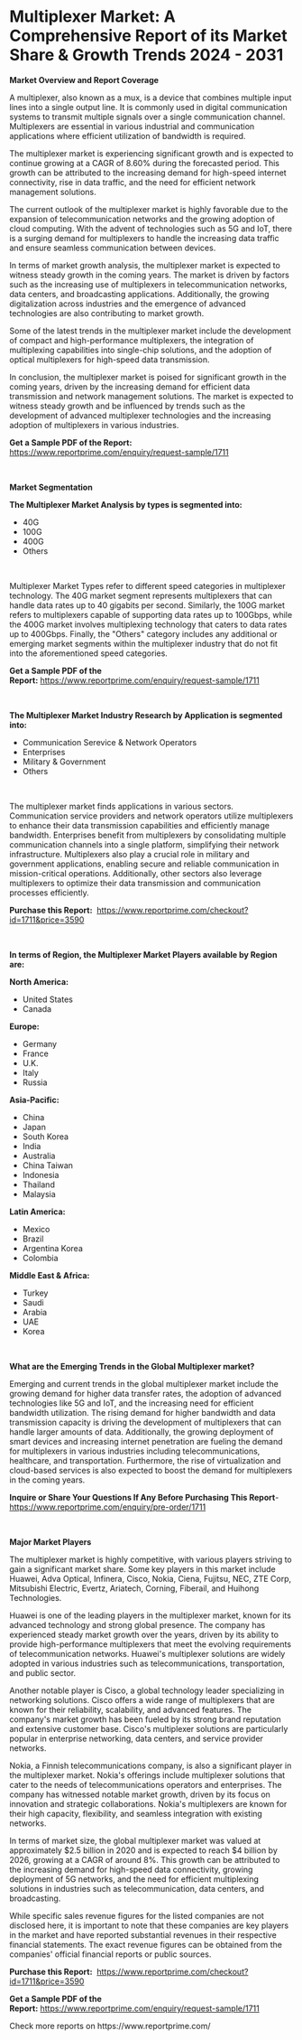 <p><h1>Multiplexer Market: A Comprehensive Report of its Market Share & Growth Trends 2024 - 2031</h1></p><p><strong>Market Overview and Report Coverage</strong></p>
<p><p>A multiplexer, also known as a mux, is a device that combines multiple input lines into a single output line. It is commonly used in digital communication systems to transmit multiple signals over a single communication channel. Multiplexers are essential in various industrial and communication applications where efficient utilization of bandwidth is required.</p><p>The multiplexer market is experiencing significant growth and is expected to continue growing at a CAGR of 8.60% during the forecasted period. This growth can be attributed to the increasing demand for high-speed internet connectivity, rise in data traffic, and the need for efficient network management solutions.</p><p>The current outlook of the multiplexer market is highly favorable due to the expansion of telecommunication networks and the growing adoption of cloud computing. With the advent of technologies such as 5G and IoT, there is a surging demand for multiplexers to handle the increasing data traffic and ensure seamless communication between devices.</p><p>In terms of market growth analysis, the multiplexer market is expected to witness steady growth in the coming years. The market is driven by factors such as the increasing use of multiplexers in telecommunication networks, data centers, and broadcasting applications. Additionally, the growing digitalization across industries and the emergence of advanced technologies are also contributing to market growth.</p><p>Some of the latest trends in the multiplexer market include the development of compact and high-performance multiplexers, the integration of multiplexing capabilities into single-chip solutions, and the adoption of optical multiplexers for high-speed data transmission.</p><p>In conclusion, the multiplexer market is poised for significant growth in the coming years, driven by the increasing demand for efficient data transmission and network management solutions. The market is expected to witness steady growth and be influenced by trends such as the development of advanced multiplexer technologies and the increasing adoption of multiplexers in various industries.</p></p>
<p><strong>Get a Sample PDF of the Report:</strong> <a href="https://www.reportprime.com/enquiry/request-sample/1711">https://www.reportprime.com/enquiry/request-sample/1711</a></p>
<p>&nbsp;</p>
<p><strong>Market Segmentation</strong></p>
<p><strong>The Multiplexer Market Analysis by types is segmented into:</strong></p>
<p><ul><li>40G</li><li>100G</li><li>400G</li><li>Others</li></ul></p>
<p>&nbsp;</p>
<p><p>Multiplexer Market Types refer to different speed categories in multiplexer technology. The 40G market segment represents multiplexers that can handle data rates up to 40 gigabits per second. Similarly, the 100G market refers to multiplexers capable of supporting data rates up to 100Gbps, while the 400G market involves multiplexing technology that caters to data rates up to 400Gbps. Finally, the "Others" category includes any additional or emerging market segments within the multiplexer industry that do not fit into the aforementioned speed categories.</p></p>
<p><strong>Get a Sample PDF of the Report:</strong>&nbsp;<a href="https://www.reportprime.com/enquiry/request-sample/1711">https://www.reportprime.com/enquiry/request-sample/1711</a></p>
<p>&nbsp;</p>
<p><strong>The Multiplexer Market Industry Research by Application is segmented into:</strong></p>
<p><ul><li>Communication Serevice & Network Operators</li><li>Enterprises</li><li>Military & Government</li><li>Others</li></ul></p>
<p>&nbsp;</p>
<p><p>The multiplexer market finds applications in various sectors. Communication service providers and network operators utilize multiplexers to enhance their data transmission capabilities and efficiently manage bandwidth. Enterprises benefit from multiplexers by consolidating multiple communication channels into a single platform, simplifying their network infrastructure. Multiplexers also play a crucial role in military and government applications, enabling secure and reliable communication in mission-critical operations. Additionally, other sectors also leverage multiplexers to optimize their data transmission and communication processes efficiently.</p></p>
<p><strong>Purchase this Report:</strong>&nbsp; <a href="https://www.reportprime.com/checkout?id=1711&price=3590">https://www.reportprime.com/checkout?id=1711&price=3590</a></p>
<p>&nbsp;</p>
<p><strong>In terms of Region, the Multiplexer Market Players available by Region are:</strong></p>
<p>
    <p> <strong> North America: </strong>
        <ul>
            <li>United States</li>
            <li>Canada</li>
        </ul>
        </p> 
    <p> <strong> Europe: </strong>
        <ul>
            <li>Germany</li>
            <li>France</li>
            <li>U.K.</li>
            <li>Italy</li>
            <li>Russia</li>
        </ul>
        </p> 
    <p> <strong> Asia-Pacific: </strong>
        <ul>
            <li>China</li>
            <li>Japan</li>
            <li>South Korea</li>
            <li>India</li>
            <li>Australia</li>
            <li>China Taiwan</li>
            <li>Indonesia</li>
            <li>Thailand</li>
            <li>Malaysia</li>
        </ul>
        </p> 
    <p> <strong> Latin America: </strong>
        <ul>
            <li>Mexico</li>
            <li>Brazil</li>
            <li>Argentina Korea</li>
            <li>Colombia</li>
        </ul>
        </p> 
    <p> <strong> Middle East & Africa: </strong>
        <ul>
            <li>Turkey</li>
            <li>Saudi</li>
            <li>Arabia</li>
            <li>UAE</li>
            <li>Korea</li>
        </ul>
    </p>
    </p>
<p>&nbsp;</p>
<p><strong>What are the Emerging Trends in the Global Multiplexer market?</strong></p>
<p><p>Emerging and current trends in the global multiplexer market include the growing demand for higher data transfer rates, the adoption of advanced technologies like 5G and IoT, and the increasing need for efficient bandwidth utilization. The rising demand for higher bandwidth and data transmission capacity is driving the development of multiplexers that can handle larger amounts of data. Additionally, the growing deployment of smart devices and increasing internet penetration are fueling the demand for multiplexers in various industries including telecommunications, healthcare, and transportation. Furthermore, the rise of virtualization and cloud-based services is also expected to boost the demand for multiplexers in the coming years.</p></p>
<p><strong>Inquire or Share Your Questions If Any Before Purchasing This Report</strong>- <a href="https://www.reportprime.com/enquiry/pre-order/1711">https://www.reportprime.com/enquiry/pre-order/1711</a></p>
<p>&nbsp;</p>
<p><strong>Major Market Players</strong></p>
<p><p>The multiplexer market is highly competitive, with various players striving to gain a significant market share. Some key players in this market include Huawei, Adva Optical, Infinera, Cisco, Nokia, Ciena, Fujitsu, NEC, ZTE Corp, Mitsubishi Electric, Evertz, Ariatech, Corning, Fiberail, and Huihong Technologies.</p><p>Huawei is one of the leading players in the multiplexer market, known for its advanced technology and strong global presence. The company has experienced steady market growth over the years, driven by its ability to provide high-performance multiplexers that meet the evolving requirements of telecommunication networks. Huawei's multiplexer solutions are widely adopted in various industries such as telecommunications, transportation, and public sector.</p><p>Another notable player is Cisco, a global technology leader specializing in networking solutions. Cisco offers a wide range of multiplexers that are known for their reliability, scalability, and advanced features. The company's market growth has been fueled by its strong brand reputation and extensive customer base. Cisco's multiplexer solutions are particularly popular in enterprise networking, data centers, and service provider networks.</p><p>Nokia, a Finnish telecommunications company, is also a significant player in the multiplexer market. Nokia's offerings include multiplexer solutions that cater to the needs of telecommunications operators and enterprises. The company has witnessed notable market growth, driven by its focus on innovation and strategic collaborations. Nokia's multiplexers are known for their high capacity, flexibility, and seamless integration with existing networks.</p><p>In terms of market size, the global multiplexer market was valued at approximately $2.5 billion in 2020 and is expected to reach $4 billion by 2026, growing at a CAGR of around 8%. This growth can be attributed to the increasing demand for high-speed data connectivity, growing deployment of 5G networks, and the need for efficient multiplexing solutions in industries such as telecommunication, data centers, and broadcasting.</p><p>While specific sales revenue figures for the listed companies are not disclosed here, it is important to note that these companies are key players in the market and have reported substantial revenues in their respective financial statements. The exact revenue figures can be obtained from the companies' official financial reports or public sources.</p></p>
<p><strong>Purchase this Report:</strong>&nbsp;&nbsp;<a href="https://www.reportprime.com/checkout?id=1711&price=3590">https://www.reportprime.com/checkout?id=1711&price=3590</a></p>
<p></p>
<p><strong>Get a Sample PDF of the Report:</strong>&nbsp;<a href="https://www.reportprime.com/enquiry/request-sample/1711">https://www.reportprime.com/enquiry/request-sample/1711</a></p>
<p>Check more reports on https://www.reportprime.com/</p>